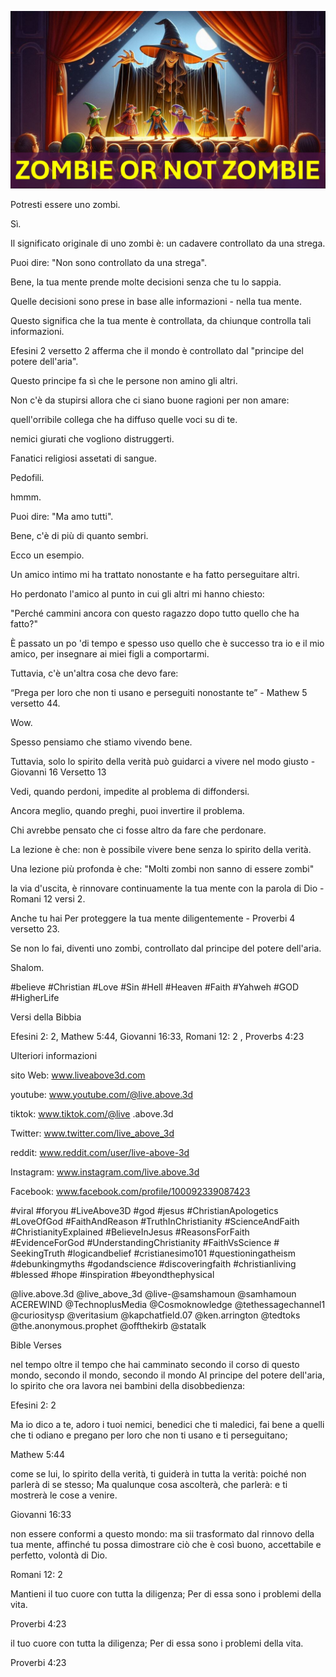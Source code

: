 ![Video cover image](../cover.jpg "cover photo")

Potresti essere uno zombi.

Sì.

Il significato originale di uno zombi è: un cadavere controllato da una strega.

Puoi dire: "Non sono controllato da una strega".

Bene, la tua mente prende molte decisioni senza che tu lo sappia.

Quelle decisioni sono prese in base alle informazioni - nella tua mente.

Questo significa che la tua mente è controllata, da chiunque controlla tali informazioni.

Efesini 2 versetto 2 afferma che il mondo è controllato dal "principe del potere dell'aria".

Questo principe fa sì che le persone non amino gli altri.

Non c'è da stupirsi allora che ci siano buone ragioni per non amare:

quell'orribile collega che ha diffuso quelle voci su di te.

nemici giurati che vogliono distruggerti.

Fanatici religiosi assetati di sangue.

Pedofili.

hmmm.

Puoi dire: "Ma amo tutti".

Bene, c'è di più di quanto sembri.

Ecco un esempio.

Un amico intimo mi ha trattato nonostante e ha fatto perseguitare altri.

Ho perdonato l'amico al punto in cui gli altri mi hanno chiesto:

"Perché cammini ancora con questo ragazzo dopo tutto quello che ha fatto?"

È passato un po 'di tempo e spesso uso quello che è successo tra io e il mio amico, per insegnare ai miei figli a comportarmi.

Tuttavia, c'è un'altra cosa che devo fare:

“Prega per loro che non ti usano e perseguiti nonostante te” - Mathew 5 versetto 44.

Wow.

Spesso pensiamo che stiamo vivendo bene.

Tuttavia, solo lo spirito della verità può guidarci a vivere nel modo giusto - Giovanni 16 Versetto 13

Vedi, quando perdoni, impedite al problema di diffondersi.

Ancora meglio, quando preghi, puoi invertire il problema.

Chi avrebbe pensato che ci fosse altro da fare che perdonare.

La lezione è che: non è possibile vivere bene senza lo spirito della verità.

Una lezione più profonda è che: "Molti zombi non sanno di essere zombi"

la via d'uscita, è rinnovare continuamente la tua mente con la parola di Dio - Romani 12 versi 2.

Anche tu hai Per proteggere la tua mente diligentemente - Proverbi 4 versetto 23.

Se non lo fai, diventi uno zombi, controllato dal principe del potere dell'aria.

Shalom.


#believe #Christian #Love #Sin #Hell #Heaven #Faith #Yahweh #GOD #HigherLife


Versi della Bibbia

Efesini 2: 2, Mathew 5:44, Giovanni 16:33, Romani 12: 2 , Proverbs 4:23


Ulteriori informazioni

sito Web: www.liveabove3d.com

youtube: www.youtube.com/@live.above.3d

tiktok: www.tiktok.com/@live .above.3d

Twitter: www.twitter.com/live_above_3d

reddit: www.reddit.com/user/live-above-3d

Instagram: www.instagram.com/live.above.3d

Facebook: www.facebook.com/profile/100092339087423

#viral #foryou #LiveAbove3D #god #jesus #ChristianApologetics #LoveOfGod #FaithAndReason #TruthInChristianity #ScienceAndFaith #ChristianityExplained #BelieveInJesus #ReasonsForFaith #EvidenceForGod #UnderstandingChristianity #FaithVsScience # SeekingTruth #logicandbelief #cristianesimo101 #questioningatheism #debunkingmyths #godandscience #discoveringfaith #christianliving #blessed #hope #inspiration #beyondthephysical

@live.above.3d @live_above_3d @live-@samshamoun @samhamoun ACEREWIND @TechnoplusMedia @Cosmoknowledge @tethessagechannel1 @curiositysp @veritasium @kapchatfield.07 @ken.arrington @tedtoks @the.anonymous.prophet @offthekirb @statalk

Bible Verses

nel tempo oltre il tempo che hai camminato secondo il corso di questo mondo, secondo il mondo, secondo il mondo Al principe del potere dell'aria, lo spirito che ora lavora nei bambini della disobbedienza:

Efesini 2: 2

Ma io dico a te, adoro i tuoi nemici, benedici che ti maledici, fai bene a quelli che ti odiano e pregano per loro che non ti usano e ti perseguitano;

Mathew 5:44

come se lui, lo spirito della verità, ti guiderà in tutta la verità: poiché non parlerà di se stesso; Ma qualunque cosa ascolterà, che parlerà: e ti mostrerà le cose a venire.

Giovanni 16:33

non essere conformi a questo mondo: ma sii trasformato dal rinnovo della tua mente, affinché tu possa dimostrare ciò che è così buono, accettabile e perfetto, volontà di Dio.

Romani 12: 2

Mantieni il tuo cuore con tutta la diligenza; Per di essa sono i problemi della vita.

Proverbi 4:23

il tuo cuore con tutta la diligenza; Per di essa sono i problemi della vita.

Proverbi 4:23